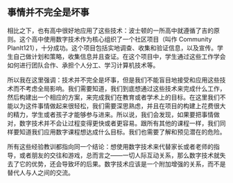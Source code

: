 ## 事情并不完全是坏事

相比之下，也有高中很好地应用了这些技术：波士顿的一所高中就遵循了吉的原则。这个高中使用数字技术作为核心组织了一个社区项目（叫作 Community PlanIt121），十分成功。这个项目包括实地调查、收集和验证信息，以及宣传。学生自己做计划和策略，收集信息并且查证。在这个项目中，学生通过这些工作学会如何进行团队合作、承担个人分工、学习计算机技术等。

所以我在这里强调：技术并不完全是坏事，但是我们不能盲目地接受和应用这些技术而不考虑全局影响。我们需要知道，我们到底想通过这些技术来完成什么工作，然后构建出一个相应的方案，来完成我们在教育或者学术上的目标。在这里我们不能以为这件事情做起来很轻松，我们需要深思熟虑，并且在项目的构建上花费很大的精力，学生或者孩子才能够参与进来。所以说，我们会发现，如果要把事情做对，数字技术并不会让过程变得更快或者更容易。跟所有其他的课程一样，我们同样要知道我们应用数字课程想达成什么目标。我们也需要了解和预见潜在的危险。

所有这些经验教训都指向同一个结论：想使用数字技术来代替家长或者老师的指导，或者朋友的交往和游戏，总而言之——一切人际互动关系，那么数字技术就失去了它的优势，还会导致坏的后果。数字技术应该是一个附加增强的关系，而不是替代人与人之间的交流。
